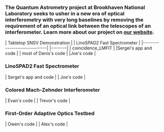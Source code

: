 ### The Quantum Astrometry project at Brookhaven National Laboratory seeks to usher in a new era of optical interferometry with very long baselines by removing the requirement of an optical link between the telescopes of an interferometer. Learn more about our project on [our website](https://www.quantastro.bnl.gov).

| Tabletop SNSV Demonstration |        | LinoSPAD2 Fast Spectrometer |
|-----------------------------|        |--------|
| coincidence_LMFIT           |        |Sergei's app and code |
| most of Denis's code        |        |Joe's code |

### LinoSPAD2 Fast Spectrometer

| Sergei's app and code |
| Joe's code            |

### Colored Mach-Zehnder Interferometer

| Evan's code   |
| Trevor's code |

### First-Order Adaptive Optics Testbed

| Owen's code |
| Alex's code |
